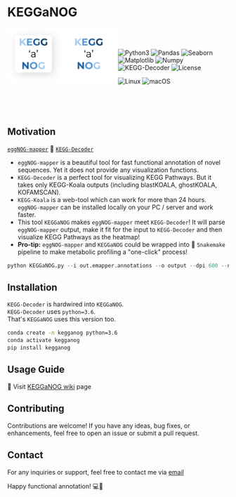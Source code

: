# KEGGaNOG

<img src="https://github.com/iliapopov17/KEGGaNOG/blob/main/imgs/KaN_logo_light.png#gh-light-mode-only" align="left" width = 25%/>
<img src="https://github.com/iliapopov17/KEGGaNOG/blob/main/imgs/KaN_logo_dark.png#gh-dark-mode-only" align="left" width = 25%/>

<br>
<br>

![Python3](https://img.shields.io/badge/Language-Python3-steelblue)
![Pandas](https://img.shields.io/badge/Dependecy-Pandas-steelblue)
![Seaborn](https://img.shields.io/badge/Dependecy-Seaborn-steelblue)
![Matplotlib](https://img.shields.io/badge/Dependecy-Matplotlib-steelblue)
![Numpy](https://img.shields.io/badge/Dependecy-Numpy-steelblue)
![KEGG-Decoder](https://img.shields.io/badge/Dependecy-KEGG_Decoder-steelblue)
![License](https://img.shields.io/badge/License-MIT-steelblue)

![Linux](https://img.shields.io/badge/Linux-FCC624?style=for-the-badge&logo=linux&logoColor=black)
![macOS](https://img.shields.io/badge/mac%20os-000000?style=for-the-badge&logo=macos&logoColor=F0F0F0)

<br>
<br>
<br>

## Motivation

[`eggNOG-mapper`](https://github.com/eggnogdb/eggnog-mapper) 🤝 [`KEGG-Decoder`](https://github.com/bjtully/BioData/blob/master/KEGGDecoder/README.md)

- `eggNOG-mapper` is a beautiful tool for fast functional annotation of novel sequences. Yet it does not provide any visualization functions.
- `KEGG-Decoder` is a perfect tool for visualizing KEGG Pathways. But it takes only KEGG-Koala outputs (including blastKOALA, ghostKOALA, KOFAMSCAN).
- `KEGG-Koala` is a web-tool which can work for more than 24 hours. `eggNOG-mapper` can be installed locally on your PC / server and work faster.
- This tool `KEGGaNOG` makes `eggNOG-mapper` meet `KEGG-Decoder`! It will parse `eggNOG-mapper` output, make it fit for the input to `KEGG-Decoder` and then visualize KEGG Pathways as the heatmap!
- **Pro-tip:** `eggNOG-mapper` and `KEGGaNOG` could be wrapped into 🐍 `Snakemake` pipeline to make metabolic profiling a "one-click" process!

```python
python KEGGaNOG.py --i out.emapper.annotations --o output --dpi 600 --n '$\it{Lpb. plantarum}$ test'
```

## Installation

`KEGG-Decoder` is hardwired into `KEGGaNOG`.<br>
`KEGG-Decoder` uses `python=3.6`.<br>
That's `KEGGaNOG` uses this version too.

```bash
conda create -n kegganog python=3.6
conda activate kegganog
pip install kegganog
```

## Usage Guide

🔗 Visit [KEGGaNOG wiki](https://github.com/iliapopov17/KEGGaNOG/wiki) page

## Contributing
Contributions are welcome! If you have any ideas, bug fixes, or enhancements, feel free to open an issue or submit a pull request.

## Contact
For any inquiries or support, feel free to contact me via [email](mailto:iljapopov17@gmail.com)

Happy functional annotation! 💻🧬
